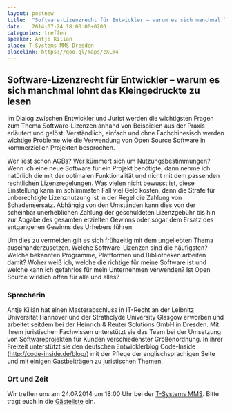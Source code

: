 ```yaml
---
layout: postnew
title:  "Software-Lizenzrecht für Entwickler – warum es sich manchmal lohnt das Kleingedruckte zu lesen"
date:   2014-07-24 18:00:00+0200
categories: treffen
speaker: Antje Kilian
place: T-Systems MMS Dresden
placelink: https://goo.gl/maps/cXLm4
---
```

## Software-Lizenzrecht für Entwickler – warum es sich manchmal lohnt das Kleingedruckte zu lesen

Im Dialog zwischen Entwickler und Jurist werden die wichtigsten Fragen zum Thema Software-Lizenzen anhand von Beispielen aus der Praxis erläutert und gelöst. Verständlich, einfach und ohne Fachchinesisch werden wichtige Probleme wie die Verwendung von Open Source Software in kommerziellen Projekten besprochen.

Wer liest schon AGBs? Wer kümmert sich um Nutzungsbestimmungen? Wenn ich eine neue Software für ein Projekt benötigte, dann nehme ich natürlich die mit der optimalen Funktionalität und nicht mit dem passenden rechtlichen Lizenzregelungen. Was vielen nicht bewusst ist, diese Einstellung kann im schlimmsten Fall viel Geld kosten, denn die Strafe für unberechtigte Lizenznutzung ist in der Regel die Zahlung von Schadensersatz. Abhängig von den Umständen kann dies von der scheinbar unerheblichen Zahlung der geschuldeten Lizenzgebühr bis hin zur Abgabe des gesamten erzielten Gewinns oder sogar dem Ersatz des entgangenen Gewinns des Urhebers führen.   

Um dies zu vermeiden gilt es sich frühzeitig mit dem ungeliebten Thema auseinanderzusetzen. Welche Software-Lizenzen sind die häufigsten? Welche bekannten Programme, Plattformen und  Bibliotheken arbeiten damit? Woher weiß ich, welche die richtige für meine Software ist und welche kann ich gefahrlos für mein Unternehmen verwenden? Ist Open Source wirklich offen für alle und alles?

### Sprecherin
Antje Kilián hat einen Masterabschluss in IT-Recht an der Leibnitz Universität Hannover und der Strathclyde University Glasgow erworben und arbeitet seitdem bei der Heinrich & Reuter Solutions GmbH in Dresden. Mit ihrem juristischen Fachwissen unterstützt sie das Team bei der Umsetzung von Softwareprojekten für Kunden verschiedenster Größenordnung. In ihrer Freizeit unterstützt sie den deutschen Entwicklerblog Code-Inside (http://code-inside.de/blog/) mit der Pflege der englischsprachigen Seite und mit einigen Gastbeiträgen zu juristischen Themen. 

### Ort und Zeit

Wir treffen uns am 24.07.2014 um 18:00 Uhr bei der [T-Systems MMS](http://www.t-systems-mms.com/). Bitte tragt euch in die [Gästeliste](https://www.xing.com/events/software-lizenzrecht-entwickler-1418563) ein.

